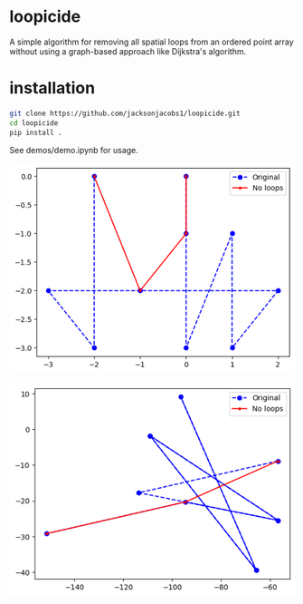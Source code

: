 # loopicide
A simple algorithm for removing all spatial loops from an ordered point array without using a graph-based approach like Dijkstra's algorithm.

# installation
```bash
git clone https://github.com/jacksonjacobs1/loopicide.git
cd loopicide
pip install .
```

See demos/demo.ipynb for usage.


![example1](images/output1.png)


![example2](images/output2.png)
